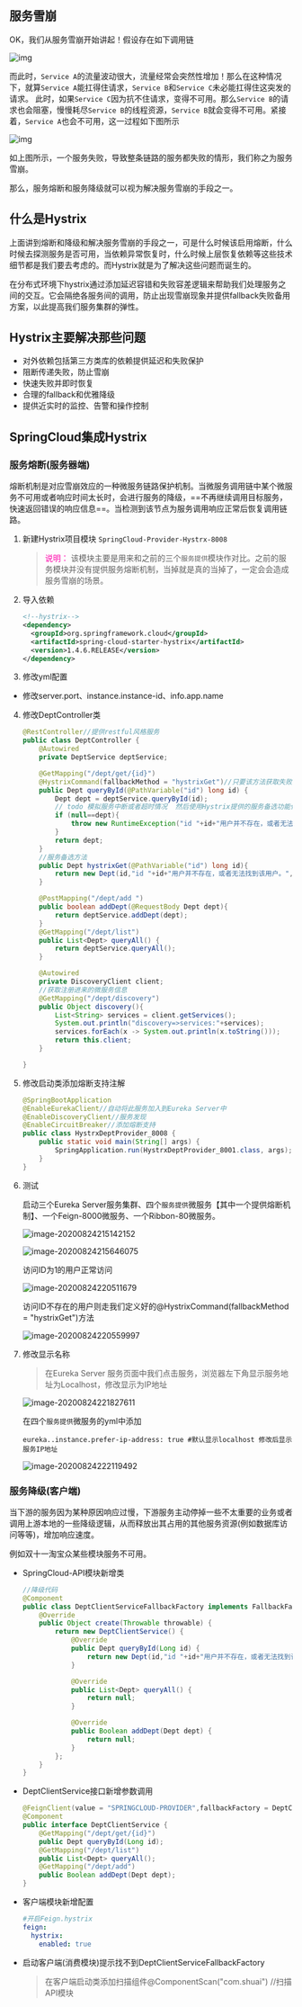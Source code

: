 ## 服务雪崩

OK，我们从服务雪崩开始讲起！假设存在如下调用链

![img](第六章-Hystrix服务熔断.assets/v2-5e7d2fd5a62d41c131c64aac2c9d3859_720w.jpg)



而此时，`Service A`的流量波动很大，流量经常会突然性增加！那么在这种情况下，就算`Service A`能扛得住请求，`Service B`和`Service C`未必能扛得住这突发的请求。 此时，如果`Service C`因为抗不住请求，变得不可用。那么`Service B`的请求也会阻塞，慢慢耗尽`Service B`的线程资源，`Service B`就会变得不可用。紧接着，`Service A`也会不可用，这一过程如下图所示

![img](第六章-Hystrix服务熔断.assets/v2-1b77f91995c65324650230115becaff7_720w.jpg)

如上图所示，一个服务失败，导致整条链路的服务都失败的情形，我们称之为服务雪崩。

那么，服务熔断和服务降级就可以视为解决服务雪崩的手段之一。

## 什么是Hystrix

上面讲到熔断和降级和解决服务雪崩的手段之一，可是什么时候该启用熔断，什么时候去探测服务是否可用，当依赖异常恢复时，什么时候上层恢复依赖等这些技术细节都是我们要去考虑的。而Hystrix就是为了解决这些问题而诞生的。

在分布式环境下hystrix通过添加延迟容错和失败容差逻辑来帮助我们处理服务之间的交互。它会隔绝各服务间的调用，防止出现雪崩现象并提供fallback失败备用方案，以此提高我们服务集群的弹性。

## Hystrix主要解决那些问题

* 对外依赖包括第三方类库的依赖提供延迟和失败保护
*  阻断传递失败，防止雪崩
*  快速失败并即时恢复
*  合理的fallback和优雅降级
*  提供近实时的监控、告警和操作控制

## SpringCloud集成Hystrix

### 服务熔断(服务器端)

​	熔断机制是对应雪崩效应的一种微服务链路保护机制。当微服务调用链中某个微服务不可用或者响应时间太长时，会进行服务的降级，==不再继续调用目标服务，快速返回错误的响应信息==。当检测到该节点为服务调用响应正常后恢复调用链路。

1. 新建Hystrix项目模块 `SpringCloud-Provider-Hystrx-8008`

   > <font color=ff00aa>说明：</font> 该模块主要是用来和之前的三个`服务提供`模块作对比。之前的服务模块并没有提供服务熔断机制，当掉就是真的当掉了，一定会会造成服务雪崩的场景。

2. 导入依赖

   ```xml
   <!--hystrix-->
   <dependency>
     <groupId>org.springframework.cloud</groupId>
     <artifactId>spring-cloud-starter-hystrix</artifactId>
     <version>1.4.6.RELEASE</version>
   </dependency>
   ```

   

3. 修改yml配置
   
* 修改server.port、instance.instance-id、info.app.name
  
4. 修改DeptController类

   ```java
   @RestController//提供restful风格服务
   public class DeptController {
       @Autowired
       private DeptService deptService;
   
       @GetMapping("/dept/get/{id}")
       @HystrixCommand(fallbackMethod = "hystrixGet")//只要该方法获取失败则调用hystrixGet方法
       public Dept queryById(@PathVariable("id") long id) {
           Dept dept = deptService.queryById(id);
           // todo 模拟服务中断或者超时情况  然后使用Hystrix提供的服务备选功能代替死掉的服务
           if (null==dept){
               throw new RuntimeException("id "+id+"用户并不存在，或者无法找到该用户。");
           }
           return dept;
       }
       //服务备选方法
       public Dept hystrixGet(@PathVariable("id") long id){
           return new Dept(id,"id "+id+"用户并不存在，或者无法找到该用户。","No This Database in mYSQL");
       }
   
       @PostMapping("/dept/add ")
       public boolean addDept(@RequestBody Dept dept){
           return deptService.addDept(dept);
       }
       @GetMapping("/dept/list")
       public List<Dept> queryAll() {
           return deptService.queryAll();
       }
   
       @Autowired
       private DiscoveryClient client;
       //获取注册进来的微服务信息
       @GetMapping("/dept/discovery")
       public Object discovery(){
           List<String> services = client.getServices();
           System.out.println("discovery=>services:"+services);
           services.forEach(x -> System.out.println(x.toString()));
           return this.client;
       }
   
   }
   ```

   

5. 修改启动类添加熔断支持注解

   ```java
   @SpringBootApplication
   @EnableEurekaClient//自动将此服务加入到Eureka Server中
   @EnableDiscoveryClient//服务发现
   @EnableCircuitBreaker//添加熔断支持
   public class HystrxDeptProvider_8008 {
       public static void main(String[] args) {
           SpringApplication.run(HystrxDeptProvider_8001.class, args);
       }
   }
   ```

   

6. 测试

   启动三个Eureka Server服务集群、四个`服务提供`微服务【其中一个提供熔断机制】、一个Feign-8000微服务、一个Ribbon-80微服务。

   ![image-20200824215142152](第六章-Hystrix服务熔断.assets/image-20200824215142152.png)

   ![image-20200824215646075](第六章-Hystrix服务熔断.assets/image-20200824215646075.png)

   访问ID为1的用户正常访问

   ![image-20200824220511679](第六章-Hystrix服务熔断.assets/image-20200824220511679.png)

   访问ID不存在的用户则走我们定义好的@HystrixCommand(fallbackMethod = "hystrixGet")方法

   ![image-20200824220559997](第六章-Hystrix服务熔断.assets/image-20200824220559997.png)

7. 修改显示名称

   > 在Eureka Server 服务页面中我们点击服务，浏览器左下角显示服务地址为Localhost，修改显示为IP地址

   ![image-20200824221827611](第六章-Hystrix服务熔断.assets/image-20200824221827611.png)

   在四个`服务提供`微服务的yml中添加

   ```
   eureka..instance.prefer-ip-address: true #默认显示localhost 修改后显示服务IP地址
   ```

   ![image-20200824222119492](第六章-Hystrix服务熔断.assets/image-20200824222119492.png)

### 服务降级(客户端)

当下游的服务因为某种原因响应过慢，下游服务主动停掉一些不太重要的业务或者调用上游本地的一些降级逻辑，从而释放出其占用的其他服务资源(例如数据库访问等等)，增加响应速度。

例如双十一淘宝众某些模块服务不可用。

* SpringCloud-API模块新增类

  ```java
  //降级代码
  @Component
  public class DeptClientServiceFallbackFactory implements FallbackFactory {
      @Override
      public Object create(Throwable throwable) {
          return new DeptClientService() {
              @Override
              public Dept queryById(Long id) {
                  return new Dept(id,"id "+id+"用户并不存在，或者无法找到该用户。","No This Database in mYSQL");
              }
  
              @Override
              public List<Dept> queryAll() {
                  return null;
              }
  
              @Override
              public Boolean addDept(Dept dept) {
                  return null;
              }
          };
      }
  }
  ```

* DeptClientService接口新增参数调用

  ```java
  @FeignClient(value = "SPRINGCLOUD-PROVIDER",fallbackFactory = DeptClientServiceFallbackFactory.class) //服务名称 与Ribbon中REST_URL_PREFIX一致。通过服务名称获取服务
  @Component
  public interface DeptClientService {
      @GetMapping("/dept/get/{id}")
      public Dept queryById(Long id);
      @GetMapping("/dept/list")
      public List<Dept> queryAll();
      @GetMapping("/dept/add")
      public Boolean addDept(Dept dept);
  }
  ```



* 客户端模块新增配置

  ```yaml
  #开启Feign.hystrix
  feign:
    hystrix:
      enabled: true
  ```

* 启动客户端(消费模块)提示找不到DeptClientServiceFallbackFactory

  > 在客户端启动类添加扫描组件@ComponentScan("com.shuai") //扫描API模块

